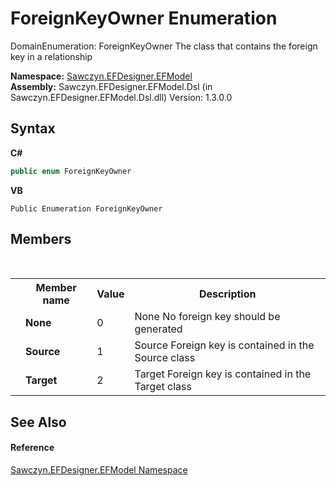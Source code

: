 # ForeignKeyOwner Enumeration
 

DomainEnumeration: ForeignKeyOwner The class that contains the foreign key in a relationship

**Namespace:**&nbsp;<a href="N_Sawczyn_EFDesigner_EFModel">Sawczyn.EFDesigner.EFModel</a><br />**Assembly:**&nbsp;Sawczyn.EFDesigner.EFModel.Dsl (in Sawczyn.EFDesigner.EFModel.Dsl.dll) Version: 1.3.0.0

## Syntax

**C#**<br />
``` C#
public enum ForeignKeyOwner
```

**VB**<br />
``` VB
Public Enumeration ForeignKeyOwner
```


## Members
&nbsp;<table><tr><th></th><th>Member name</th><th>Value</th><th>Description</th></tr><tr><td /><td target="F:Sawczyn.EFDesigner.EFModel.ForeignKeyOwner.None">**None**</td><td>0</td><td>None No foreign key should be generated</td></tr><tr><td /><td target="F:Sawczyn.EFDesigner.EFModel.ForeignKeyOwner.Source">**Source**</td><td>1</td><td>Source Foreign key is contained in the Source class</td></tr><tr><td /><td target="F:Sawczyn.EFDesigner.EFModel.ForeignKeyOwner.Target">**Target**</td><td>2</td><td>Target Foreign key is contained in the Target class</td></tr></table>

## See Also


#### Reference
<a href="N_Sawczyn_EFDesigner_EFModel">Sawczyn.EFDesigner.EFModel Namespace</a><br />